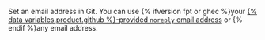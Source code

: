 Set an email address in Git. You can use {% ifversion fpt or ghec %}your [{% data variables.product.github %}-provided `noreply` email address](/account-and-profile/setting-up-and-managing-your-personal-account-on-github/managing-email-preferences/setting-your-commit-email-address#about-no-reply-email) or {% endif %}any email address.
